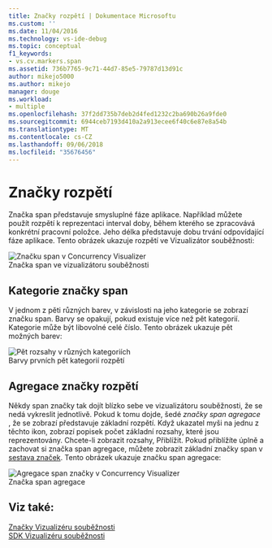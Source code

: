 ```yaml
---
title: Značky rozpětí | Dokumentace Microsoftu
ms.custom: ''
ms.date: 11/04/2016
ms.technology: vs-ide-debug
ms.topic: conceptual
f1_keywords:
- vs.cv.markers.span
ms.assetid: 736b7765-9c71-44d7-85e5-79787d13d91c
author: mikejo5000
ms.author: mikejo
manager: douge
ms.workload:
- multiple
ms.openlocfilehash: 37f2dd735b7deb2d4fed1232c2ba690b26a9fde0
ms.sourcegitcommit: 6944ceb7193d410a2a913ecee6f40c6e87e8a54b
ms.translationtype: MT
ms.contentlocale: cs-CZ
ms.lasthandoff: 09/06/2018
ms.locfileid: "35676456"
---
```

# <a name="span-markers"></a>Značky rozpětí
Značka span představuje smysluplné fáze aplikace. Například můžete použít rozpětí k reprezentaci interval doby, během kterého se zpracovává konkrétní pracovní položce. Jeho délka představuje dobu trvání odpovídající fáze aplikace. Tento obrázek ukazuje rozpětí ve Vizualizátor souběžnosti:  
  
 ![Značku span v Concurrency Visualizer](../profiling/media/cvmarkerspan.png "CVMarkerSpan")  
Značka span ve vizualizátoru souběžnosti  
  
## <a name="span-category"></a>Kategorie značky span  
 V jednom z pěti různých barev, v závislosti na jeho kategorie se zobrazí značku span. Barvy se opakují, pokud existuje více než pět kategorií. Kategorie může být libovolné celé číslo. Tento obrázek ukazuje pět možných barev:  
  
 ![Pět rozsahy v různých kategoriích](../profiling/media/cvmarkerspancategory.png "CVMarkerSpanCategory")  
Barvy prvních pět kategorií rozpětí  
  
## <a name="span-aggregation-markers"></a>Agregace značky rozpětí  
 Někdy span značky tak dojít blízko sebe ve vizualizátoru souběžnosti, že se nedá vykreslit jednotlivě. Pokud k tomu dojde, šedé *značky span agregace* , že se zobrazí představuje základní rozpětí. Když ukazatel myši na jednu z těchto ikon, zobrazí popisek počet základní rozsahy, které jsou reprezentovány. Chcete-li zobrazit rozsahy, Přiblížit. Pokud přiblížíte úplně a zachovat si značka span agregace, můžete zobrazit základní značky span v [sestava značek](../profiling/markers-report.md). Tento obrázek ukazuje značku span agregace:  
  
 ![Agregace span značky v Concurrency Visualizer](../profiling/media/cvmarkerspanaggregate.png "CVMarkerSpanAggregate")  
Značka span agregace  
  
## <a name="see-also"></a>Viz také:  
 [Značky Vizualizéru souběžnosti](../profiling/concurrency-visualizer-markers.md)   
 [SDK Vizualizéru souběžnosti](../profiling/concurrency-visualizer-sdk.md)